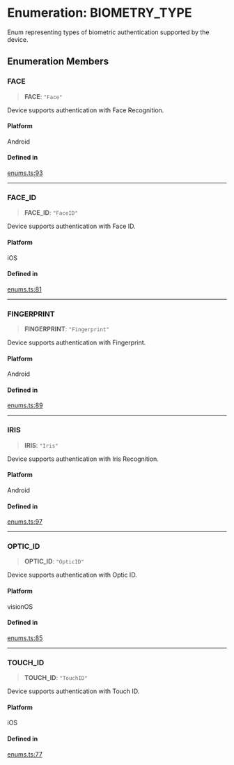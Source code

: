 # Enumeration: BIOMETRY\_TYPE

Enum representing types of biometric authentication supported by the device.

## Enumeration Members

### FACE

> **FACE**: `"Face"`

Device supports authentication with Face Recognition.

#### Platform

Android

#### Defined in

[enums.ts:93](https://github.com/oblador/react-native-keychain/blob/6ec8fdb5b967a106085e74014d8072182c9fca28/src/enums.ts#L93)

***

### FACE\_ID

> **FACE\_ID**: `"FaceID"`

Device supports authentication with Face ID.

#### Platform

iOS

#### Defined in

[enums.ts:81](https://github.com/oblador/react-native-keychain/blob/6ec8fdb5b967a106085e74014d8072182c9fca28/src/enums.ts#L81)

***

### FINGERPRINT

> **FINGERPRINT**: `"Fingerprint"`

Device supports authentication with Fingerprint.

#### Platform

Android

#### Defined in

[enums.ts:89](https://github.com/oblador/react-native-keychain/blob/6ec8fdb5b967a106085e74014d8072182c9fca28/src/enums.ts#L89)

***

### IRIS

> **IRIS**: `"Iris"`

Device supports authentication with Iris Recognition.

#### Platform

Android

#### Defined in

[enums.ts:97](https://github.com/oblador/react-native-keychain/blob/6ec8fdb5b967a106085e74014d8072182c9fca28/src/enums.ts#L97)

***

### OPTIC\_ID

> **OPTIC\_ID**: `"OpticID"`

Device supports authentication with Optic ID.

#### Platform

visionOS

#### Defined in

[enums.ts:85](https://github.com/oblador/react-native-keychain/blob/6ec8fdb5b967a106085e74014d8072182c9fca28/src/enums.ts#L85)

***

### TOUCH\_ID

> **TOUCH\_ID**: `"TouchID"`

Device supports authentication with Touch ID.

#### Platform

iOS

#### Defined in

[enums.ts:77](https://github.com/oblador/react-native-keychain/blob/6ec8fdb5b967a106085e74014d8072182c9fca28/src/enums.ts#L77)
